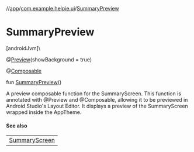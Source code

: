 //[app](../../index.md)/[com.example.helpie.ui](index.md)/[SummaryPreview](-summary-preview.md)

# SummaryPreview

[androidJvm]\

@[Preview](https://developer.android.com/reference/kotlin/androidx/compose/ui/tooling/preview/Preview.html)(showBackground = true)

@[Composable](https://developer.android.com/reference/kotlin/androidx/compose/runtime/Composable.html)

fun [SummaryPreview](-summary-preview.md)()

A preview composable function for the SummaryScreen. This function is annotated with @Preview and @Composable, allowing it to be previewed in Android Studio's Layout Editor. It displays a preview of the SummaryScreen wrapped inside the AppTheme.

#### See also

| |
|---|
| [SummaryScreen](-summary-screen.md) |

